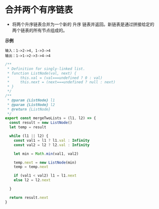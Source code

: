 # 合并两个有序链表

- 将两个升序链表合并为一个新的 升序 链表并返回。新链表是通过拼接给定的两个链表的所有节点组成的。 

**示例**

```
输入：1->2->4, 1->3->4
输出：1->1->2->3->4->4
```

```javascript
/**
 * Definition for singly-linked list.
 * function ListNode(val, next) {
 *     this.val = (val===undefined ? 0 : val)
 *     this.next = (next===undefined ? null : next)
 * }
 */
/**
 * @param {ListNode} l1
 * @param {ListNode} l2
 * @return {ListNode}
 */
export const mergeTwoLists = (l1, l2) => {
  const result = new ListNode()
  let temp = result

  while (l1 || l2) {
    const val1 = l1 ? l1.val : Infinity
    const val2 = l2 ? l2.val : Infinity

    let min = Math.min(val1, val2)

    temp.next = new ListNode(min)
    temp = temp.next

    if (val1 < val2) l1 = l1.next
    else l2 = l2.next

  }

  return result.next
}
```

<CodeTest style="margin-top: 20px;" mode="mergeTwoLists" />

<vTalk />
